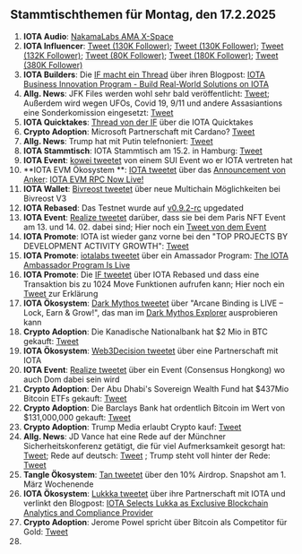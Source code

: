 ## Stammtischthemen für Montag, den 17.2.2025

1. **IOTA Audio**: [NakamaLabs AMA X-Space](https://x.com/Nakama_Labs/status/1886783322602303687)
2. **IOTA Influencer**: [Tweet (130K Follower)](https://x.com/HedgehogTrader/status/1889020323598590235); [Tweet (130K Follower)](https://x.com/KongBTC/status/1888906622694498623); [Tweet (132K Follower)](https://x.com/blackbeardXBT/status/1888997992738275368); [Tweet (80K Follower)](https://x.com/blazing420s/status/1889237793832136870); [Tweet (180K Follower)](https://x.com/CryptoDaku_/status/1890006085781836231); [Tweet (380K Follower)](https://x.com/MerlijnTrader/status/1890355320112730392)
3. **IOTA Builders**: Die [IF macht ein Thread](https://x.com/iota/status/1889313451752718719) über ihren Blogpost: [IOTA Business Innovation Program - Build Real-World Solutions on IOTA](https://blog.iota.org/iota-business-innovation-program/)
4. **Allg. News**: JFK Files werden wohl sehr bald veröffentlicht: [Tweet](https://x.com/libsoftiktok/status/1889411775696896438); Außerdem wird wegen UFOs, Covid 19, 9/11 und andere Assasiantions eine Sonderkomission eingesetzt: [Tweet](https://x.com/bennyjohnson/status/1889408318357098668)
5. **IOTA Quicktakes**: [Thread von der IF](https://x.com/iota/status/1889373989765517494) über die IOTA Quicktakes
6. **Crypto Adoption**: Microsoft Partnerschaft mit Cardano? [Tweet](https://x.com/MinswapIntern/status/1889267803884048674)
7. **Allg. News**: Trump hat mit Putin telefnoniert: [Tweet](https://x.com/MitAktien/status/1889727498423844962)
8. **IOTA Stammtisch**: IOTA Stammtisch am 15.2. in Hamburg: [Tweet](https://x.com/tangle_talk/status/1889748135951430018)
9. **IOTA Event**: [kowei tweetet](https://x.com/kowei1995/status/1889709777908903985) von einem SUI Event wo er IOTA vertreten hat
10. **IOTA EVM Ökosystem **: [IOTA tweetet](https://x.com/iota/status/1889966781780955334) über das [Announcement von Anker](https://x.com/ankr/status/1889974818457714916): [IOTA EVM RPC Now Live!](https://www.ankr.com/blog/iota-evm-rpc-now-live/)
11. **IOTA Wallet**: [Bivreost tweetet](https://x.com/bivreost/status/1889972010056626398) über neue Multichain Möglichkeiten bei Bivreost V3
12. **IOTA Rebased**: Das Testnet wurde auf [v0.9.2-rc](https://github.com/iotaledger/iota/releases/tag/v0.9.2-rc) upgedated
13. **IOTA Event**: [Realize tweetet](https://x.com/realizefinance/status/1889971545910747440) darüber, dass sie bei dem Paris NFT Event am 13. und 14. 02. dabei sind; Hier noch ein [Tweet von dem Event](https://x.com/realizefinance/status/1890035513501135001)
14. **IOTA Promote**: IOTA ist wieder ganz vorne bei den "TOP PROJECTS BY DEVELOPMENT ACTIVITY GROWTH": [Tweet](https://x.com/chain_broker/status/1889721129108959392)
15. **IOTA Promote**: [iotalabs tweetet](https://x.com/iotalabs_/status/1889992723446538743) über ein Amassador Program: [The IOTA Ambassador Program Is Live](http://blog.iotalabs.io/the-iota-ambassador-program-is-live/)
16. **IOTA Promote**: Die [IF tweetet](https://x.com/iota/status/1890400613873160684) über IOTA Rebased und dass eine Transaktion bis zu 1024 Move Funktionen aufrufen kann; Hier noch ein [Tweet](https://x.com/karlaxelm/status/1890461470120407100) zur Erklärung
17. **IOTA Ökosystem**: [Dark Mythos tweetet](https://x.com/DarkMythosIOTA/status/1890011864366473522) über "Arcane Binding is LIVE – Lock, Earn & Grow!", das man im [Dark Mythos Explorer](https://explorer.dark-mythos.com/arcane-binding?tab=bind) ausprobieren kann
18. **Crypto Adoption**: Die Kanadische Nationalbank hat $2 Mio in BTC gekauft: [Tweet](https://x.com/Ashcryptoreal/status/1889924453934751827)
19. **IOTA Ökosystem**: [Web3Decision tweetet](https://x.com/web3decision/status/1890047505103986873) über eine Partnerschaft mit IOTA
20. **IOTA Event**: [Realize tweetet](https://x.com/realizefinance/status/1890395607560323212) über ein Event (Consensus Hongkong) wo auch Dom dabei sein wird
21. **Crypto Adoption**: Der Abu Dhabi's Sovereign Wealth Fund hat $437Mio Bitcoin ETFs gekauft: [Tweet](https://x.com/AltcoinDailyio/status/1890482663439343731)
22. **Crypto Adoption**: Die Barclays Bank hat ordentlich Bitcoin im Wert von $131,000,000 gekauft: [Tweet](https://x.com/Ashcryptoreal/status/1890358788672098529)
23. **Crypto Adoption**: Trump Media erlaubt Crypto kauf: [Tweet](https://x.com/BitcoinMagazine/status/1890515528940187946)
24. **Allg. News**: JD Vance hat eine Rede auf der Münchner Sicherheitskonferenz getätigt, die für viel Aufmerksamkeit gesorgt hat: [Tweet](); Rede auf deutsch: [Tweet](https://x.com/Deu_Kurier/status/1890419598865903749) ; Trump steht voll hinter der Rede: [Tweet](https://x.com/AHuxley1963/status/1890506591201292303)
25. **Tangle Ökosystem**: [Tan tweetet](https://x.com/tan_technology/status/1890371165320806756) über den 10% Airdrop. Snapshot am 1. März Wochenende
26. **IOTA Ökosystem**: [Lukkka tweetet](https://x.com/Lukka/status/1890050521341497506) über ihre Partnerschaft mit IOTA und verlinkt den Blogpost: [IOTA Selects Lukka as Exclusive Blockchain Analytics and Compliance Provider](https://lukka.tech/iota-selects-lukka-blockchain-analytics/)
27. **Crypto Adoption**: Jerome Powel spricht über Bitcoin als Competitor für Gold: [Tweet](https://x.com/simplykashif/status/1890663950942872033)
28. 
